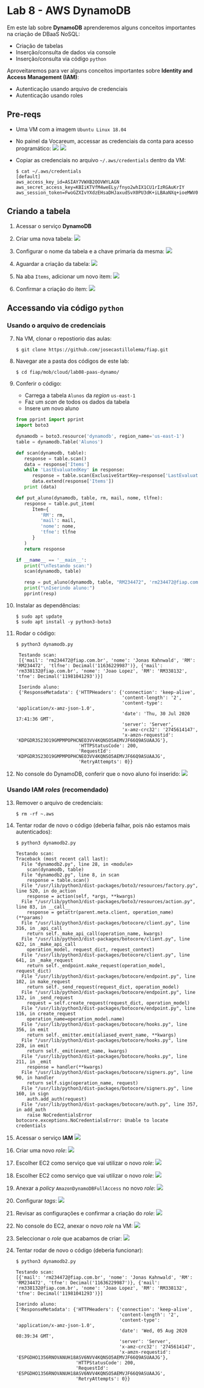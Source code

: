 # Lab 8 - AWS DynamoDB

Em este lab sobre **DynamoDB** aprenderemos alguns conceitos importantes na criação de DBaaS NoSQL:
 - Criação de tabelas
 - Inserção/consulta de dados via console
 - Inserção/consulta via código `python`
 
Aproveitaremos para ver alguns conceitos importantes sobre **Identity and Access Management (IAM)**:
 - Autenticação usando arquivo de credenciais
 - Autenticação usando roles

## Pre-reqs

- Uma VM com a imagem `Ubuntu Linux 18.04`

- No painel da Vocareum, accessar as credenciais da conta para acesso programático:
   ![](/mob/cloud/img/d0.png)
   ![](/mob/cloud/img/d1.png)
   
- Copiar as credenciais no arquivo `~/.aws/credentials` dentro da VM:
    ```
    $ cat ~/.aws/credentials 
    [default]
    aws_access_key_id=ASIAY7VWXB2OOVWYLAGN
    aws_secret_access_key=KBIiKTVfM4weELy/fnyo2whIX1CU1rIzRGAuKrIY
    aws_session_token=FwoGZXIvYXdzEHsaDHJaxudSvX0PU3dK+iLBAaNXq+ioeMWV0o10aUbmolUTn/Qipy4YuXeGE4iQPYpLdtLd+djB78dl1PdjD50Hzbr9kr3T7YN2Y9YSG949dIThcvLBgTgJCB008YXTaUSClqKtppKGdhTymdhfUuiYin9m5DDgYDvnQhmt/9ukDWe8lzpFVz6NvjPnfgQrRCfViCs4KPCWz3WqPM6Q7opJM+FPFySWWY57TlzJ4919JpDLsLaE0CBSJQqgj0CWT/rX6zhh1rAQ3gGD8MRGipe6Chwol4qM+QUyLfX8HXTVHQTnTdspoG0ARfrtJglg9imONXKaHIFopyaajJZ12OgQjUKhl3u+WA==
    ```
   
## Criando a tabela
 
1. Acessar o serviço **DynamoDB**
   
2. Criar uma nova tabela:
   ![](/mob/cloud/img/d2.png)
   
3. Configurar o nome da tabela e a chave primaria da mesma:
   ![](/mob/cloud/img/d3.png)

4. Aguardar a criação da tabela:
   ![](/mob/cloud/img/d4.png)

5. Na aba `Items`, adicionar um novo item:
   ![](/mob/cloud/img/d5.png)

6. Confirmar a criação do item:
   ![](/mob/cloud/img/d6.png)


## Accessando via código `python`

### Usando o arquivo de credenciais

7. Na VM, clonar o repostiorio das aulas:
    ```
    $ git clone https://github.com/josecastillolema/fiap.git
    ```

8. Navegar ate a pasta dos códigos de este lab:
    ```
    $ cd fiap/mob/cloud/lab08-paas-dynamo/
    ```
    
9. Conferir o código:
    * Carrega a tabela `Alunos` da *region* `us-east-1` 
    * Faz um *scan* de todos os dados da tabela
    * Insere um novo aluno
    ```python
    from pprint import pprint
    import boto3

    dynamodb = boto3.resource('dynamodb', region_name='us-east-1')
    table = dynamodb.Table('Alunos')

    def scan(dynamodb, table):
       response = table.scan()
       data = response['Items']
       while 'LastEvaluatedKey' in response:
          response = table.scan(ExclusiveStartKey=response['LastEvaluatedKey'])
          data.extend(response['Items'])
       print (data)

    def put_aluno(dynamodb, table, rm, mail, nome, tlfne):
       response = table.put_item(
          Item={
             'RM': rm,
             'mail': mail,
             'nome': nome,
             'tfne': tlfne
          }
       )
       return response

    if __name__ == '__main__':
       print("\nTestando scan:")
       scan(dynamodb, table)

       resp = put_aluno(dynamodb, table, "RM234472", 'rm234472@fiap.com.br', "Jonas Kahnwald", 11636229987)
       print("\nIserindo aluno:")
       pprint(resp)
     ```
 10. Instalar as dependências:
     ```
     $ sudo apt update
     $ sudo apt install -y python3-boto3
     ```
 
 11. Rodar o código:
     ```
     $ python3 dynamodb.py 

      Testando scan:
      [{'mail': 'rm234472@fiap.com.br', 'nome': 'Jonas Kahnwald', 'RM': 'RM234472', 'tlfne': Decimal('11636229987')}, {'mail': 'rm338132@fiap.com.br', 'nome': 'Joao Lopez', 'RM': 'RM338132', 'tfne': Decimal('11981041293')}]

      Iserindo aluno:
      {'ResponseMetadata': {'HTTPHeaders': {'connection': 'keep-alive',
                                            'content-length': '2',
                                            'content-type': 'application/x-amz-json-1.0',
                                            'date': 'Thu, 30 Jul 2020 17:41:36 GMT',
                                            'server': 'Server',
                                            'x-amz-crc32': '2745614147',
                                            'x-amzn-requestid': 'KDPGDR3S23O19GMPMPOPHCNEO3VV4KQNSO5AEMVJF66Q9ASUAAJG'},
                            'HTTPStatusCode': 200,
                            'RequestId': 'KDPGDR3S23O19GMPMPOPHCNEO3VV4KQNSO5AEMVJF66Q9ASUAAJG',
                            'RetryAttempts': 0}}
     ```

12. No console do DynamoDB, conferir que o novo aluno foi inserido:
   ![](/mob/cloud/img/d7.png)

### Usando IAM *roles* (recomendado)

13. Remover o arquivo de credenciais:
    ```
    $ rm -rf ~.aws
    ```

14. Tentar rodar de novo o código (deberia falhar, pois não estamos mais autenticados):
    ```
    $ python3 dynamodb2.py 

    Testando scan:
    Traceback (most recent call last):
      File "dynamodb2.py", line 28, in <module>
        scan(dynamodb, table)
      File "dynamodb2.py", line 8, in scan
        response = table.scan()
      File "/usr/lib/python3/dist-packages/boto3/resources/factory.py", line 520, in do_action
        response = action(self, *args, **kwargs)
      File "/usr/lib/python3/dist-packages/boto3/resources/action.py", line 83, in __call__
        response = getattr(parent.meta.client, operation_name)(**params)
      File "/usr/lib/python3/dist-packages/botocore/client.py", line 316, in _api_call
        return self._make_api_call(operation_name, kwargs)
      File "/usr/lib/python3/dist-packages/botocore/client.py", line 622, in _make_api_call
        operation_model, request_dict, request_context)
      File "/usr/lib/python3/dist-packages/botocore/client.py", line 641, in _make_request
        return self._endpoint.make_request(operation_model, request_dict)
      File "/usr/lib/python3/dist-packages/botocore/endpoint.py", line 102, in make_request
        return self._send_request(request_dict, operation_model)
      File "/usr/lib/python3/dist-packages/botocore/endpoint.py", line 132, in _send_request
        request = self.create_request(request_dict, operation_model)
      File "/usr/lib/python3/dist-packages/botocore/endpoint.py", line 116, in create_request
        operation_name=operation_model.name)
      File "/usr/lib/python3/dist-packages/botocore/hooks.py", line 356, in emit
        return self._emitter.emit(aliased_event_name, **kwargs)
      File "/usr/lib/python3/dist-packages/botocore/hooks.py", line 228, in emit
        return self._emit(event_name, kwargs)
      File "/usr/lib/python3/dist-packages/botocore/hooks.py", line 211, in _emit
        response = handler(**kwargs)
      File "/usr/lib/python3/dist-packages/botocore/signers.py", line 90, in handler
        return self.sign(operation_name, request)
      File "/usr/lib/python3/dist-packages/botocore/signers.py", line 160, in sign
        auth.add_auth(request)
      File "/usr/lib/python3/dist-packages/botocore/auth.py", line 357, in add_auth
        raise NoCredentialsError
    botocore.exceptions.NoCredentialsError: Unable to locate credentials
    ```
    
15. Acessar o serviço **IAM**
   ![](/mob/cloud/img/iam0.png)

16. Criar uma novo *role*:
   ![](/mob/cloud/img/iam1.png)

17. Escolher EC2 como serviço que vai utilizar o novo *role*:
   ![](/mob/cloud/img/iam2.png)

18. Escolher EC2 como serviço que vai utilizar o novo *role*:
   ![](/mob/cloud/img/iam3.png)

19. Anexar a *policy* `AmazonDynamoDBFullAccess` no novo *role*:
   ![](/mob/cloud/img/iam4.png)

20. Configurar *tags*:
   ![](/mob/cloud/img/iam5.png)

21. Revisar as configurações e confirmar a criação do *role*:
   ![](/mob/cloud/img/iam6.png)

22. No console do EC2, anexar o novo *role* na VM:
   ![](/mob/cloud/img/iam7.png)

23. Seleccionar o *role* que acabamos de criar:
   ![](/mob/cloud/img/iam8.png)

24. Tentar rodar de novo o código (deberia funcionar):
    ```
    $ python3 dynamodb2.py 

    Testando scan:
    [{'mail': 'rm234472@fiap.com.br', 'nome': 'Jonas Kahnwald', 'RM': 'RM234472', 'tfne': Decimal('11636229987')}, {'mail': 'rm338132@fiap.com.br', 'nome': 'Joao Lopez', 'RM': 'RM338132', 'tfne': Decimal('11981041293')}]

    Iserindo aluno:
    {'ResponseMetadata': {'HTTPHeaders': {'connection': 'keep-alive',
                                          'content-length': '2',
                                          'content-type': 'application/x-amz-json-1.0',
                                          'date': 'Wed, 05 Aug 2020 08:39:34 GMT',
                                          'server': 'Server',
                                          'x-amz-crc32': '2745614147',
                                          'x-amzn-requestid': 'ESPGDHO1356RNOVANUH18ASV6NVV4KQNSO5AEMVJF66Q9ASUAAJG'},
                          'HTTPStatusCode': 200,
                          'RequestId': 'ESPGDHO1356RNOVANUH18ASV6NVV4KQNSO5AEMVJF66Q9ASUAAJG',
                          'RetryAttempts': 0}}
     ```
                      
